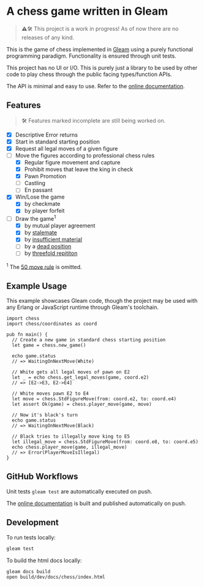 # A chess game written in Gleam

> ⚠️🛠️ This project is a work in progress! As of now there are no releases of any kind.

This is the game of chess implemented in [Gleam](https://gleam.run/) using a purely functional programming paradigm. Functionality is ensured through unit tests.

This project has no UI or I/O. This is purely just a library to be used by other code to play chess through the public facing types/function APIs.

The API is minimal and easy to use. Refer to the [online documentation](https://olze.github.io/Functional-Chess/chess.html).

## Features

> 🛠️ Features marked incomplete are still being worked on.

- [x] Descriptive Error returns
- [x] Start in standard starting position
- [x] Request all legal moves of a given figure
- [ ] Move the figures according to professional chess rules
  - [x] Regular figure movement and capture
  - [x] Prohibit moves that leave the king in check
  - [x] Pawn Promotion
  - [ ] Castling
  - [ ] En passant
- [x] Win/Lose the game
  - [x] by checkmate
  - [x] by player forfeit
- [ ] Draw the game<sup>1</sup>
  - [x] by mutual player agreement
  - [x] by [stalemate](https://www.chess.com/terms/draw-chess#stalemate)
  - [x] by [insufficient material](https://www.chess.com/terms/draw-chess#dead-position)
  - [ ] by a [dead position](https://www.chess.com/terms/draw-chess#dead-position)
  - [ ] by [threefold repititon](https://www.chess.com/terms/draw-chess#threefold-repetition)

<sup>1</sup> The [50 move rule](https://www.chess.com/terms/draw-chess#fifty-move-rule) is omitted.



## Example Usage

This example showcases Gleam code, though the project may be used with any Erlang or JavaScript runtime through Gleam's toolchain.

```gleam
import chess
import chess/coordinates as coord

pub fn main() {
  // Create a new game in standard chess starting position
  let game = chess.new_game()

  echo game.status
  // => WaitingOnNextMove(White)

  // White gets all legal moves of pawn on E2
  let _ = echo chess.get_legal_moves(game, coord.e2)
  // => [E2->E3, E2->E4]

  // White moves pawn E2 to E4
  let move = chess.StdFigureMove(from: coord.e2, to: coord.e4)
  let assert Ok(game) = chess.player_move(game, move)

  // Now it's black's turn
  echo game.status
  // => WaitingOnNextMove(Black)

  // Black tries to illegally move king to E5
  let illegal_move = chess.StdFigureMove(from: coord.e8, to: coord.e5)
  echo chess.player_move(game, illegal_move)
  // => Error(PlayerMoveIsIllegal)
}

```

## GitHub Workflows

Unit tests `gleam test` are automatically executed on push.

The [online documentation](https://olze.github.io/Functional-Chess/chess.html) is built and published automatically on push.

## Development

To run tests locally:

```sh
gleam test
```

To build the html docs locally:

```sh
gleam docs build
open build/dev/docs/chess/index.html
```